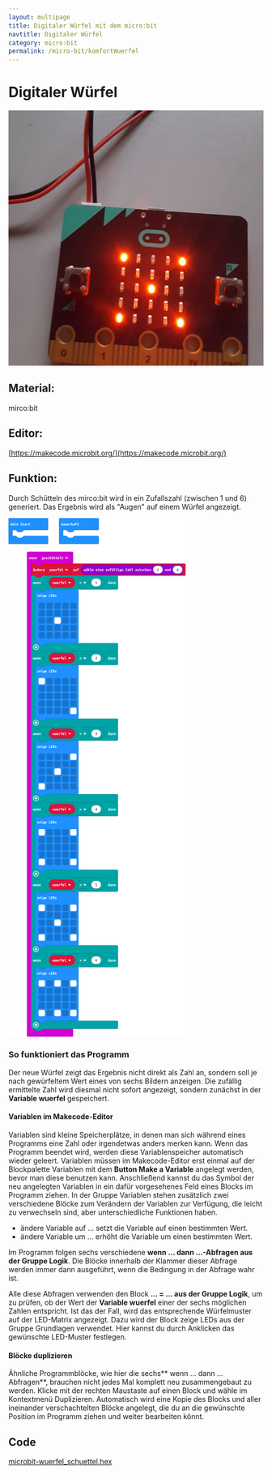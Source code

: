 ```yaml
---
layout: multipage
title: Digitaler Würfel mit dem micro:bit
navtitle: Digitaler Würfel
category: micro:bit
permalink: /micro-bit/komfortWuerfel
---
```


# Digitaler Würfel

![](images/IMG_20191224_163152_105.jpg)

## Material:

mirco:bit

## Editor:

[https://makecode.microbit.org/](https://makecode.microbit.org/)

## Funktion:

Durch Schütteln des mirco:bit wird in ein Zufallszahl (zwischen 1 und 6) generiert.
Das Ergebnis wird als "Augen" auf einem Würfel angezeigt.

![](images/microbit-Screenshot_wuzerfel.png)

### So funktioniert das Programm
Der neue Würfel zeigt das Ergebnis nicht direkt als Zahl an, sondern soll je nach gewürfeltem Wert eines von sechs Bildern anzeigen. Die zufällig ermittelte Zahl wird diesmal nicht sofort angezeigt, sondern zunächst in der **Variable wuerfel** gespeichert.

#### Variablen im Makecode-Editor
Variablen sind kleine Speicherplätze, in denen man sich während eines Programms eine Zahl oder irgendetwas anders merken kann. Wenn das Programm beendet wird, werden diese Variablenspeicher automatisch wieder geleert. Variablen müssen im Makecode-Editor erst einmal auf der Blockpalette Variablen mit dem **Button Make a Variable** angelegt werden, bevor man diese benutzen kann. Anschließend kannst du das Symbol der neu angelegten Variablen in ein dafür vorgesehenes Feld eines Blocks im Programm ziehen. In der Gruppe Variablen stehen zusätzlich zwei verschiedene Blöcke zum Verändern der Variablen zur Verfügung, die leicht zu verwechseln sind, aber unterschiedliche Funktionen haben.
+ ändere Variable auf ... setzt die Variable auf einen bestimmten Wert.
+ ändere Variable um ... erhöht die Variable um einen bestimmten Wert.

Im Programm folgen sechs verschiedene **wenn ... dann ...-Abfragen aus der Gruppe Logik**. Die Blöcke innerhalb der Klammer dieser Abfrage werden immer dann ausgeführt, wenn die Bedingung in der Abfrage wahr ist.

Alle diese Abfragen verwenden den Block **... = ... aus der Gruppe Logik**, um zu prüfen, ob der Wert der **Variable wuerfel** einer der sechs möglichen Zahlen entspricht. Ist das der Fall, wird das entsprechende Würfelmuster auf der LED-Matrix angezeigt. Dazu wird der Block zeige LEDs aus der Gruppe Grundlagen verwendet. Hier kannst du durch Anklicken das gewünschte LED-Muster festlegen.

#### Blöcke duplizieren
Ähnliche Programmblöcke, wie hier die sechs** wenn ... dann ... Abfragen**, brauchen nicht jedes Mal komplett neu zusammengebaut zu werden. Klicke mit der rechten Maustaste auf einen Block und wähle im Kontextmenü Duplizieren. Automatisch wird eine Kopie des Blocks und aller ineinander verschachtelten Blöcke angelegt, die du an die gewünschte Position im Programm ziehen und weiter bearbeiten könnt.

## Code
[microbit-wuerfel_schuettel.hex](appendix/microbit-wuerfel_schuettel.hex)

